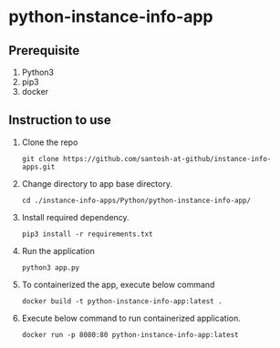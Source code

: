 # python-instance-info-app

## Prerequisite
1. Python3
2. pip3
3. docker

## Instruction to use

1. Clone the repo
    ```
    git clone https://github.com/santosh-at-github/instance-info-apps.git
    ```
2. Change directory to app base directory.
    ```
    cd ./instance-info-apps/Python/python-instance-info-app/
    ```
3. Install required dependency.
    ```
    pip3 install -r requirements.txt
    ```
4. Run the application
    ```
    python3 app.py
    ```
5. To containerized the app, execute below command
    ```
    docker build -t python-instance-info-app:latest .
    ```
6. Execute below command to run containerized application.
    ```
    docker run -p 8080:80 python-instance-info-app:latest
    ```
